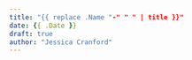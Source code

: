 ```yaml
---
title: "{{ replace .Name "-" " " | title }}"
date: {{ .Date }}
draft: true
author: "Jessica Cranford"
---
```


